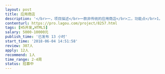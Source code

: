 ```yaml
---                
layout: post       
title: 应用商店           
description: '</br>一，项目描述</br>一款非传统的应用商店</br>二，功能点</br>1，支持app分类下载</br>2，快讯</br>3，评测，投票</br>4，排行</br>三，类似产品</br>豌豆荚</br>四，人员要求</br>原生，混合开发和H5均可。</br>时间一定要充裕，技术过硬，对应用市场了解。最好对数字货币也了解。</br>如果是团队更好，可以产品UI开发一起做，能力强的个人全包也OK。</br>善于沟通，善于沟通，善于沟通！</br>五，时间要求</br>在本月上线，随后可长期维护合作。</br>'     
contenturl: https://pro.lagou.com/project/8257.html      
tags: [H5开发,HTML5]            
salary: 5000-10000元          
publish_time: '已发布 13 小时'         
start_time: '2018-06-04 14:51:58'           
review: 307人                   
apply: 12人                   
recommend: 1人                   
time_range: 2-4周              
status: 招募中                  
---                 
```

